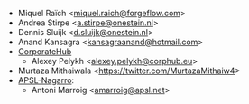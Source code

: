 - Miquel Raïch \<<miquel.raich@forgeflow.com>\>
- Andrea Stirpe \<<a.stirpe@onestein.nl>\>
- Dennis Sluijk \<<d.sluijk@onestein.nl>\>
- Anand Kansagra \<<kansagraanand@hotmail.com>\>
- [CorporateHub](https://corporatehub.eu/)
  - Alexey Pelykh \<<alexey.pelykh@corphub.eu>\>
- Murtaza Mithaiwala \<<https://twitter.com/MurtazaMithaiw4>\>
- [APSL-Nagarro](<https://apsl.tech>):
  - Antoni Marroig \<<amarroig@apsl.net>\>
